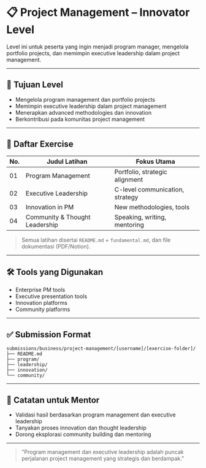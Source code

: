# 📋 Project Management – Innovator Level

Level ini untuk peserta yang ingin menjadi program manager, mengelola portfolio projects, dan memimpin executive leadership dalam project management.

---

## 🎯 Tujuan Level

- Mengelola program management dan portfolio projects
- Memimpin executive leadership dalam project management
- Menerapkan advanced methodologies dan innovation
- Berkontribusi pada komunitas project management

---

## 📁 Daftar Exercise

| No. | Judul Latihan                | Fokus Utama                  |
|-----|------------------------------|------------------------------|
| 01  | Program Management            | Portfolio, strategic alignment|
| 02  | Executive Leadership          | C-level communication, strategy|
| 03  | Innovation in PM             | New methodologies, tools      |
| 04  | Community & Thought Leadership| Speaking, writing, mentoring  |

> Semua latihan disertai `README.md` + `fundamental.md`, dan file dokumentasi (PDF/Notion).

---

## 🛠 Tools yang Digunakan

- Enterprise PM tools
- Executive presentation tools
- Innovation platforms
- Community platforms

---

## ✅ Submission Format

```
submissions/business/project-management/[username]/[exercise-folder]/
├── README.md
├── program/
├── leadership/
├── innovation/
└── community/
```

---

## 💬 Catatan untuk Mentor

- Validasi hasil berdasarkan program management dan executive leadership
- Tanyakan proses innovation dan thought leadership
- Dorong eksplorasi community building dan mentoring

---

> "Program management dan executive leadership adalah puncak perjalanan project management yang strategis dan berdampak." 